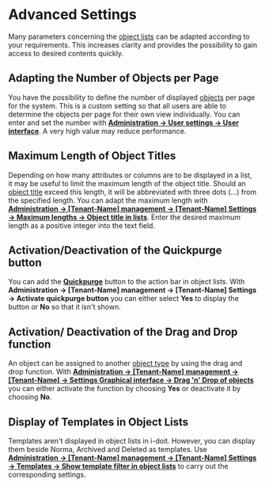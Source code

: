 # Advanced Settings

Many parameters concerning the [object lists](index.md) can be adapted according to your requirements. This increases clarity and provides the possibility to gain access to desired contents quickly.

## Adapting the Number of Objects per Page

You have the possibility to define the number of displayed [objects](../structure-of-the-it-documentation.md) per page for the system. This is a custom setting so that all users are able to determine the objects per page for their own view individually. You can enter and set the number with [**Administration → User settings → User interface**](../../system-administration/administration/user-settings/user-interface/index.md). A very high value may reduce performance.

## Maximum Length of Object Titles

Depending on how many attributes or columns are to be displayed in a list, it may be useful to limit the maximum length of the object title. Should an [object title](../unique-references.md) exceed this length, it will be abbreviated with three dots (...) from the specified length. You can adapt the maximum length with [**Administration → [Tenant-Name] management → [Tenant-Name] Settings → Maximum lengths → Object title in lists**](../../system-administration/administration/tenant-management/settings-for-tenant.md#maximum-lengths). Enter the desired maximum length as a positive integer into the text field.

## Activation/Deactivation of the Quickpurge button

You can add the [**Quickpurge**](../../system-administration/administration/tenant-management/settings-for-tenant.md#cmdb) button to the action bar in object lists. With **Administration → [Tenant-Name] management → [Tenant-Name] Settings → Activate quickpurge button** you can either select **Yes** to display the button or **No** so that it isn't shown.

## Activation/ Deactivation of the Drag and Drop function

An object can be assigned to another [object type](../structure-of-the-it-documentation.md) by using the drag and drop function. With [**Administration → [Tenant-Name] management → [Tenant-Name] → Settings Graphical interface → Drag 'n' Drop of objects**](../../system-administration/administration/tenant-management/settings-for-tenant.md#graphical-interface) you can either activate the function by
choosing **Yes** or deactivate it by choosing **No**.

## Display of Templates in Object Lists

Templates aren't displayed in object lists in i-doit. However, you can display them beside Norma, Archived and Deleted as templates. Use [**Administration → [Tenant-Name] management → [Tenant-Name] Settings → Templates → Show template filter in object lists**](../../system-administration/administration/tenant-management/settings-for-tenant.md#templates) to carry out the corresponding settings.
